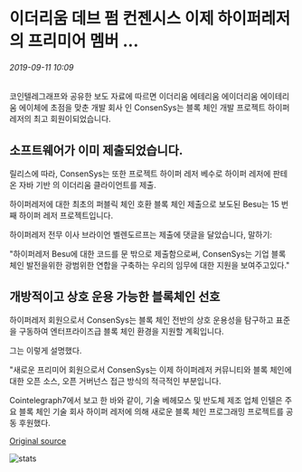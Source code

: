 # 이더리움 데브 펌 컨젠시스 이제 하이퍼레저의 프리미어 멤버 ...

###### 2019-09-11 10:09

코인텔레그래프와 공유한 보도 자료에 따르면 이더리움 에테리움 에이더리움 에이테리움 에이체에 초점을 맞춘 개발 회사 인 ConsenSys는 블록 체인 개발 프로젝트 하이퍼 레저의 최고 회원이되었습니다.

## 소프트웨어가 이미 제출되었습니다.

릴리스에 따라, ConsenSys는 또한 프로젝트 하이퍼 레저 베수로 하이퍼 레저에 판테온 자바 기반 의 이더리움 클라이언트를 제출.

하이퍼레저에 대한 최초의 퍼블릭 체인 호환 블록 체인 제출으로 보도된 Besu는 15 번째 하이퍼 레저 프로젝트입니다.

하이퍼레저 전무 이사 브라이언 벨렌도르프는 제출에 댓글을 달았습니다, 말하기:

"하이퍼레저 Besu에 대한 코드를 문 밖으로 제출함으로써, ConsenSys는 기업 블록 체인 발전을위한 광범위한 연합을 구축하는 우리의 임무에 대한 지원을 보여주고있다."

## 개방적이고 상호 운용 가능한 블록체인 선호

하이퍼레저 회원으로서 ConsenSys는 블록 체인 전반의 상호 운용성을 탐구하고 표준을 구동하여 엔터프라이즈급 블록 체인 환경을 지원할 계획입니다.

그는 이렇게 설명했다.

"새로운 프리미어 회원으로서 ConsenSys는 이제 하이퍼레저 커뮤니티와 블록 체인에 대한 오픈 소스, 오픈 거버넌스 접근 방식의 적극적인 부분입니다.

Cointelegraph7에서 보고 한 바와 같이, 기술 베헤모스 및 반도체 제조 업체 인텔은 주요 블록 체인 기술 회사 하이퍼 레저에 의해 새로운 블록 체인 프로그래밍 프로젝트를 공동 후원했다.

[Original source](https://cointelegraph.com/news/ethereum-dev-firm-consensys-now-a-premier-member-of-hyperledger)

![stats](https://c.statcounter.com/11760860/0/a89fa40b/1/ "stats")